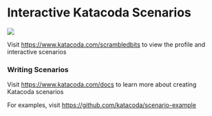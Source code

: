 # Interactive Katacoda Scenarios

[![](http://shields.katacoda.com/katacoda/scrambledbits/count.svg)](https://www.katacoda.com/scrambledbits "Get your profile on Katacoda.com")

Visit https://www.katacoda.com/scrambledbits to view the profile and interactive scenarios

### Writing Scenarios
Visit https://www.katacoda.com/docs to learn more about creating Katacoda scenarios

For examples, visit https://github.com/katacoda/scenario-example
